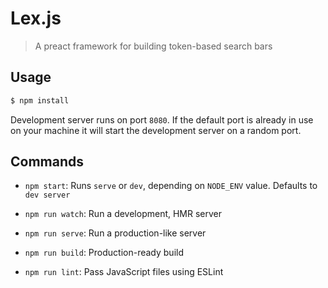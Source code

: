 # Lex.js

> A preact framework for building token-based search bars

## Usage

``` bash
$ npm install
```

Development server runs on port `8080`. If the default port is already in use on your machine it will start the development server on a random port.

## Commands

- `npm start`: Runs `serve` or `dev`, depending on `NODE_ENV` value. Defaults to `dev server`

- `npm run watch`: Run a development, HMR server

- `npm run serve`: Run a production-like server

- `npm run build`: Production-ready build

- `npm run lint`: Pass JavaScript files using ESLint
